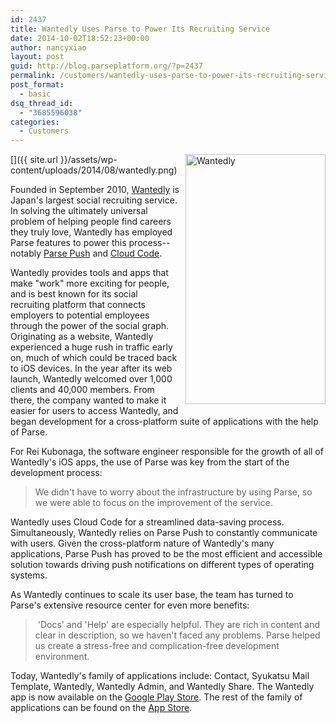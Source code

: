```yaml
---
id: 2437
title: Wantedly Uses Parse to Power Its Recruiting Service
date: 2014-10-02T18:52:23+00:00
author: nancyxiao
layout: post
guid: http://blog.parseplatform.org/?p=2437
permalink: /customers/wantedly-uses-parse-to-power-its-recruiting-service/
post_format:
  - basic
dsq_thread_id:
  - "3685596038"
categories:
  - Customers
---
```

[<img class="alignnone wp-image-2473" style="border: 0pt none; float: right; padding-left: 10px; padding-bottom: 10px;" src="{{ site.url }}/assets/wp-content/uploads/2014/08/wantedly-168x300.png" alt="Wantedly" width="224" height="400" />]({{ site.url }}/assets/wp-content/uploads/2014/08/wantedly.png)

Founded in September 2010, [Wantedly](https://www.wantedly.com/) is Japan's largest social recruiting service. In solving the ultimately universal problem of helping people find careers they truly love, Wantedly has employed Parse features to power this process--notably [Parse Push](https://parse.com/products/push) and [Cloud Code](https://parse.com/tutorials/getting-started-with-cloud-code).

Wantedly provides tools and apps that make "work" more exciting for people, and is best known for its social recruiting platform that connects employers to potential employees through the power of the social graph. Originating as a website, Wantedly experienced a huge rush in traffic early on, much of which could be traced back to iOS devices. In the year after its web launch, Wantedly welcomed over 1,000 clients and 40,000 members. From there, the company wanted to make it easier for users to access Wantedly, and began development for a cross-platform suite of applications with the help of Parse.

For Rei Kubonaga, the software engineer responsible for the growth of all of Wantedly's iOS apps, the use of Parse was key from the start of the development process:

> We didn't have to worry about the infrastructure by using Parse, so we were able to focus on the improvement of the service.

Wantedly uses Cloud Code for a streamlined data-saving process. Simultaneously, Wantedly relies on Parse Push to constantly communicate with users. Given the cross-platform nature of Wantedly's many applications, Parse Push has proved to be the most efficient and accessible solution towards driving push notifications on different types of operating systems.

As Wantedly continues to scale its user base, the team has turned to Parse's extensive resource center for even more benefits:

>  'Docs' and 'Help' are especially helpful. They are rich in content and clear in description, so we haven't faced any problems. Parse helped us create a stress-free and complication-free development environment.

Today, Wantedly's family of applications include: Contact, Syukatsu Mail Template, Wantedly, Wantedly Admin, and Wantedly Share. The Wantedly app is now available on the [Google Play Store](https://play.google.com/store/apps/details?id=com.wantedly.reibun&hl=en). The rest of the family of applications can be found on the [App Store](https://itunes.apple.com/us/app/intan-zhuan-zhini-shieru-hui/id804727886?mt=8).